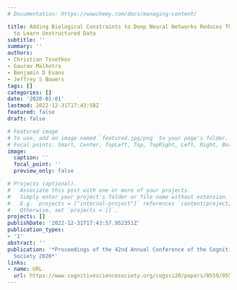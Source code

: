 ```yaml
---
# Documentation: https://wowchemy.com/docs/managing-content/

title: Adding Biological Constraints to Deep Neural Networks Reduces Their Capacity
  to Learn Unstructured Data
subtitle: ''
summary: ''
authors:
- Christian Tsvetkov
- Gaurav Malhotra
- Benjamin D Evans
- Jeffrey S Bowers
tags: []
categories: []
date: '2020-01-01'
lastmod: 2022-12-31T17:43:58Z
featured: false
draft: false

# Featured image
# To use, add an image named `featured.jpg/png` to your page's folder.
# Focal points: Smart, Center, TopLeft, Top, TopRight, Left, Right, BottomLeft, Bottom, BottomRight.
image:
  caption: ''
  focal_point: ''
  preview_only: false

# Projects (optional).
#   Associate this post with one or more of your projects.
#   Simply enter your project's folder or file name without extension.
#   E.g. `projects = ["internal-project"]` references `content/project/deep-learning/index.md`.
#   Otherwise, set `projects = []`.
projects: []
publishDate: '2022-12-31T17:43:57.952351Z'
publication_types:
- '1'
abstract: ''
publication: '*Proceedings of the 42nd Annual Conference of the Cognitive Science
  Society 2020*'
links:
- name: URL
  url: https://www.cognitivesciencesociety.org/cogsci20/papers/0559/0559.pdf
---
```


